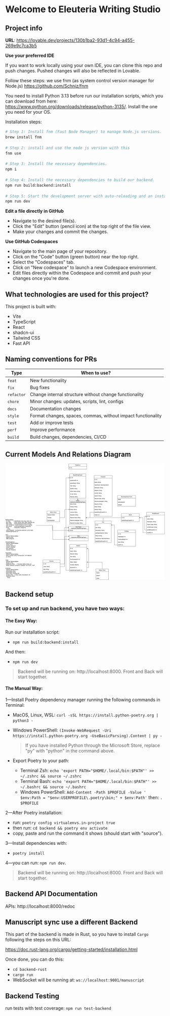 # Welcome to Eleuteria Writing Studio

## Project info

**URL**: https://lovable.dev/projects/130b1ba2-93d1-4c94-a455-269e9c7ca3b5

**Use your preferred IDE**

If you want to work locally using your own IDE, you can clone this repo and push changes. Pushed changes will also be reflected in Lovable.

Follow these steps:
we use fnm (as system control version manager for Node.js) https://github.com/Schniz/fnm

You need to install Python 3.13 before run our installation scripts, which you can download from here:
https://www.python.org/downloads/release/python-3135/. Install the one you need for your OS.

Installation steps:

```sh
# Step 1: Install fnm (Fast Node Manager) to manage Node.js versions.
brew install fnm

# Step 2: install and use the node js version with this
fnm use

# Step 3: Install the necessary dependencies.
npm i

# Step 4: Install the necessary dependencies to build our backend.
npm run build:backend:install

# Step 5: Start the development server with auto-reloading and an instant preview.
npm run dev
```

**Edit a file directly in GitHub**

- Navigate to the desired file(s).
- Click the "Edit" button (pencil icon) at the top right of the file view.
- Make your changes and commit the changes.

**Use GitHub Codespaces**

- Navigate to the main page of your repository.
- Click on the "Code" button (green button) near the top right.
- Select the "Codespaces" tab.
- Click on "New codespace" to launch a new Codespace environment.
- Edit files directly within the Codespace and commit and push your changes once you're done.

## What technologies are used for this project?

This project is built with:

- Vite
- TypeScript
- React
- shadcn-ui
- Tailwind CSS
- Fast API

## Naming conventions for PRs

| Type       | When to use?                                                 |
| ---------- | ------------------------------------------------------------ |
| `feat`     | New functionality                                            |
| `fix`      | Bug fixes                                                    |
| `refactor` | Change internal structure without change functionality       |
| `chore`    | Minor changes: updates, scripts, lint, configs               |
| `docs`     | Documentation changes                                        |
| `style`    | Format changes, spaces, commas, without impact functionality |
| `test`     | Add or improve tests                                         |
| `perf`     | Improve performance                                          |
| `build`    | Build changes, dependencies, CI/CD                           |

## Current Models And Relations Diagram

![Models And Relations](eleuteria_data_models.drawio.png)

## Backend setup

### To set up and run backend, you have two ways:

#### The Easy Way:

Run our installation script:

- `npm run build:backend:install`

And then:

- `npm run dev`

> Backend will be running on: http://localhost:8000. Front and Back will start together.

#### The Manual Way:

1—Install Poetry dependency manager running the following commands in Terminal:

- MacOS, Linux, WSL: `curl -sSL https://install.python-poetry.org | python3 -`

- Windows PowerShell: `(Invoke-WebRequest -Uri https://install.python-poetry.org -UseBasicParsing).Content | py -`

  > If you have installed Python through the Microsoft Store, replace "py" with "python" in the command above.

- Export Poetry to your path:
  - Terminal Zsh: `echo 'export PATH="$HOME/.local/bin:$PATH"' >> ~/.zshrc && source ~/.zshrc`
  - Terminal Bash: `echo 'export PATH="$HOME/.local/bin:$PATH"' >> ~/.bashrc && source ~/.bashrc`
  - Windows PowerShell: `Add-Content -Path $PROFILE -Value ' $env:Path = "$env:USERPROFILE\.poetry\bin;" + $env:Path'` then: `. $PROFILE`

2—After Poetry installation:

- run: `poetry config virtualenvs.in-project true`
- then run: `cd backend && poetry env activate`
- copy, paste and run the command it shows (should start with "source").

3—Install dependencies with:

- `poetry install`

4—you can run: `npm run dev`.

> Backend will be running on: http://localhost:8000. Front and Back will start together.

## Backend API Documentation

APIs: http://localhost:8000/redoc

## Manuscript sync use a different Backend

This part of the backend is made in Rust, so you have to install `Cargo` following the steps on this URL:

https://doc.rust-lang.org/cargo/getting-started/installation.html

Once done, you can do this:

- `cd backend-rust`
- `cargo run`
- WebSocket will be running at: `ws://localhost:9001/manuscript`

## Backend Testing

run tests with test coverage: `npm run test-backend`
